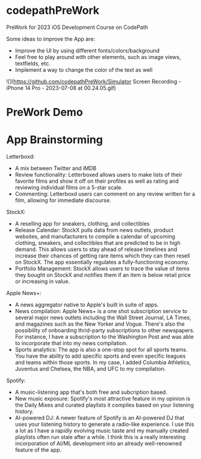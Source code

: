 # codepathPreWork
PreWork for 2023 iOS Development Course on CodePath

Some ideas to improve the App are:
- Improve the UI by using different fonts/colors/background
- Feel free to play around with other elements, such as image views, textfields, etc.
- Implement a way to change the color of the text as well

![](https://github.com/codepathPreWork/Simulator Screen Recording - iPhone 14 Pro - 2023-07-08 at 00.24.05.gif)


# PreWork Demo 
# App Brainstorming 

Letterboxd: 
- A mix between Twitter and iMDB 
- Review functionality: Letterboxed allows users to make lists of their favorite films and show it off on their profiles as well as rating and reviewing individual films on a 5-star scale. 
- Commenting: Letterboxd users can comment on any review written for a film, allowing for immediate discourse. 

StockX: 
- A reselling app for sneakers, clothing, and collectibles
- Release Calendar: StockX pulls data from news outlets, product websites, and manufacturers to compile a calendar of upcoming clothing, sneakers, and collectibles that are predicted to be in high demand. This allows users to stay ahead of release timelines and increase their chances of getting rare items which they can then resell on StockX. The app essentially regulates a fully-functioning economy. 
- Portfolio Management: StockX allows users to trace the value of items they bought on StockX and notifies them if an item is below retail price or increasing in value. 

Apple News+: 
- A news aggregator native to Apple's built in suite of apps. 
- News compilation: Apple News+ is a one shot subscription service to several major news outlets including the Wall Street Journal, LA Times, and magazines such as the New Yorker and Vogue. There's also the possibility of onboarding thrid-party subscriptions to other newspapers. For instance, I have a subscription to the Washington Post and was able to incorporate that into my news compilation. 
- Sports analytics: The app is also a one-stop spot for all sports teams. You have the ability to add specific sports and even specific leagues and teams within those sports. In my case, I added Columbia Athletics, Juventus and Chelsea, the NBA, and UFC to my compilation. 

Spotify: 
- A music-listening app that's both free and subcription based. 
- New music exposure: Spotify's most attractive feature in my opinion is the Daily Mixes and curated playlists it compiles based on your listening history. 
- AI-powered DJ: A newer feature of Spotify is an AI-powered DJ that uses your listening history to generate a radio-like experience. I use this a lot as I have a rapidly evolving music taste and my manually created playlists often run stale after a while. I think this is a really interesting incorporation of AI/ML development into an already well-renowned feature of the app. 

